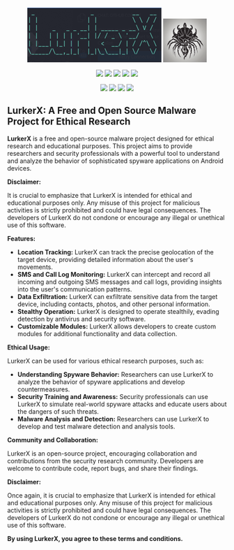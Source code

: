 <p align="center">
  <img src="lurkerx-screenshot.png">
  <img width="100" src="lurkerx.png">
</p>
<p align="center">
  <img src="https://img.shields.io/badge/version-1.0-green?style=for-the-badge">
  <img src="https://img.shields.io/github/license/dr-cipher/LurkerX?style=for-the-badge&color=darkgreen">
  <img src="https://img.shields.io/github/stars/dr-cipher/LurkerX?style=for-the-badge&color=teal">
  <img src="https://img.shields.io/github/forks/dr-cipher/LurkerX?style=for-the-badge&color=cyan">
  <img src="https://img.shields.io/github/issues/dr-cipher/LurkerX?style=for-the-badge&color=red">
</p>
<p align="center">
  <img src="https://img.shields.io/badge/Author-dr--cipher-blue?style=flat-square">
  <img src="https://img.shields.io/badge/Open%20Source-Yes-darkgreen?style=flat-square">
  <img src="https://img.shields.io/badge/Maintained%3F-Yes-lightblue?style=flat-square">
  <img src="https://img.shields.io/badge/Written%20In-Python-darkcyan?style=flat-square">
</p>

## LurkerX: A Free and Open Source Malware Project for Ethical Research

**LurkerX** is a free and open-source malware project designed for ethical research and educational purposes. This project aims to provide researchers and security professionals with a powerful tool to understand and analyze the behavior of sophisticated spyware applications on Android devices.

**Disclaimer:**

It is crucial to emphasize that LurkerX is intended for ethical and educational purposes only. Any misuse of this project for malicious activities is strictly prohibited and could have legal consequences. The developers of LurkerX do not condone or encourage any illegal or unethical use of this software.

**Features:**

* **Location Tracking:** LurkerX can track the precise geolocation of the target device, providing detailed information about the user's movements.
* **SMS and Call Log Monitoring:** LurkerX can intercept and record all incoming and outgoing SMS messages and call logs, providing insights into the user's communication patterns.
* **Data Exfiltration:** LurkerX can exfiltrate sensitive data from the target device, including contacts, photos, and other personal information.
* **Stealthy Operation:** LurkerX is designed to operate stealthily, evading detection by antivirus and security software.
* **Customizable Modules:** LurkerX allows developers to create custom modules for additional functionality and data collection.

**Ethical Usage:**

LurkerX can be used for various ethical research purposes, such as:

* **Understanding Spyware Behavior:** Researchers can use LurkerX to analyze the behavior of spyware applications and develop countermeasures.
* **Security Training and Awareness:** Security professionals can use LurkerX to simulate real-world spyware attacks and educate users about the dangers of such threats.
* **Malware Analysis and Detection:** Researchers can use LurkerX to develop and test malware detection and analysis tools.

**Community and Collaboration:**

LurkerX is an open-source project, encouraging collaboration and contributions from the security research community. Developers are welcome to contribute code, report bugs, and share their findings.

**Disclaimer:**

Once again, it is crucial to emphasize that LurkerX is intended for ethical and educational purposes only. Any misuse of this project for malicious activities is strictly prohibited and could have legal consequences. The developers of LurkerX do not condone or encourage any illegal or unethical use of this software.

**By using LurkerX, you agree to these terms and conditions.**
